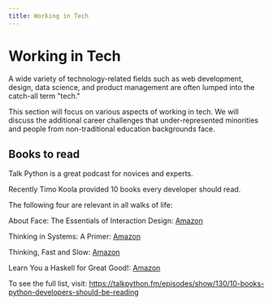 ```yaml
---
title: Working in Tech
---
```

# Working in Tech

A wide variety of technology-related fields such as web development, design, data science, and product management are often lumped into the catch-all term "tech."

This section will focus on various aspects of working in tech. We will discuss the additional career challenges that under-represented minorities and people from non-traditional education backgrounds face.

## Books to read

Talk Python is a great podcast for novices and experts.

Recently Timo Koola provided 10 books every developer should read.

The following four are relevant in all walks of life:

About Face: The Essentials of Interaction Design: <a href="amzn.to/2uwtugk" target="_blank" rel="noopener">Amazon</a> 

Thinking in Systems: A Primer: <a href="amzn.to/2u6FbJF">Amazon</a>

Thinking, Fast and Slow:  <a href="amzn.to/2tnnlTN" target="_blank" rel="noopener">Amazon</a>

Learn You a Haskell for Great Good!: <a href="amzn.to/2veOjdv" target="_blank" rel="noopener">Amazon</a>

To see the full list, visit: https://talkpython.fm/episodes/show/130/10-books-python-developers-should-be-reading
